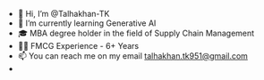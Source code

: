 - 👋 Hi, I’m @Talhakhan-TK
- 🌱 I’m currently learning Generative AI
- 🎓 MBA degree holder in the field of Supply Chain Management
- 🧑‍💼 FMCG Experience - 6+ Years
- 📫 You can reach me on my email talhakhan.tk951@gmail.com
- 
<!---
Talhakhan-TK/Talhakhan-TK is a ✨ special ✨ repository because its `README.md` (this file) appears on your GitHub profile.
You can click the Preview link to take a look at your changes.
--->
